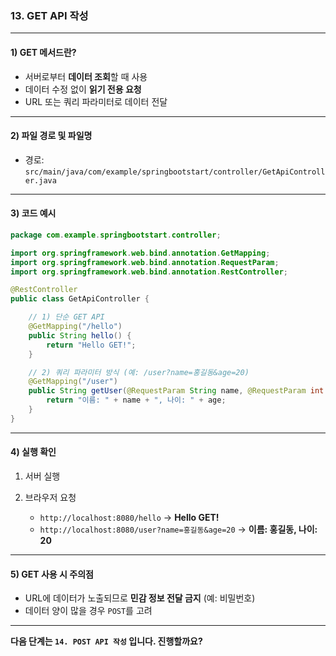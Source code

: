 ### 13. GET API 작성

---

#### 1) **GET 메서드란?**

* 서버로부터 **데이터 조회**할 때 사용
* 데이터 수정 없이 **읽기 전용 요청**
* URL 또는 쿼리 파라미터로 데이터 전달

---

#### 2) **파일 경로 및 파일명**

* 경로: `src/main/java/com/example/springbootstart/controller/GetApiController.java`

---

#### 3) **코드 예시**

```java
package com.example.springbootstart.controller;

import org.springframework.web.bind.annotation.GetMapping;
import org.springframework.web.bind.annotation.RequestParam;
import org.springframework.web.bind.annotation.RestController;

@RestController
public class GetApiController {

    // 1) 단순 GET API
    @GetMapping("/hello")
    public String hello() {
        return "Hello GET!";
    }

    // 2) 쿼리 파라미터 방식 (예: /user?name=홍길동&age=20)
    @GetMapping("/user")
    public String getUser(@RequestParam String name, @RequestParam int age) {
        return "이름: " + name + ", 나이: " + age;
    }
}
```

---

#### 4) **실행 확인**

1. 서버 실행
2. 브라우저 요청

   * `http://localhost:8080/hello` → **Hello GET!**
   * `http://localhost:8080/user?name=홍길동&age=20` → **이름: 홍길동, 나이: 20**

---

#### 5) **GET 사용 시 주의점**

* URL에 데이터가 노출되므로 **민감 정보 전달 금지** (예: 비밀번호)
* 데이터 양이 많을 경우 `POST`를 고려

---

**다음 단계는 `14. POST API 작성` 입니다. 진행할까요?**
